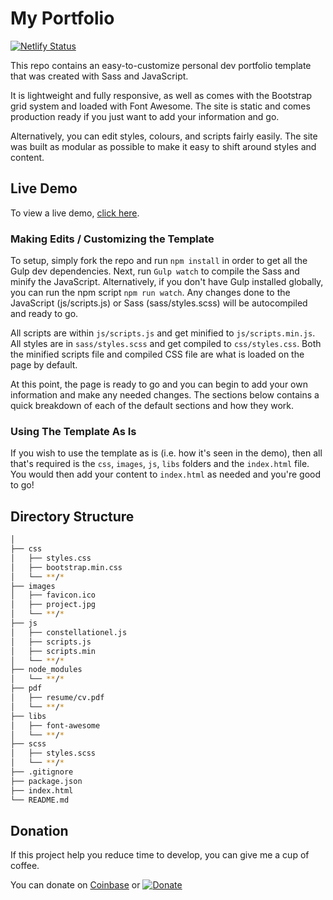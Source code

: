 # My Portfolio

[![Netlify Status](https://api.netlify.com/api/v1/badges/2e7d817d-4db5-4b7b-aceb-0493dc718a93/deploy-status)](https://app.netlify.com/sites/duyhenryer/deploys)

This repo contains an easy-to-customize personal dev portfolio template that was created with Sass and JavaScript.

 It is lightweight and fully responsive, as well as comes with the Bootstrap grid system and loaded with Font Awesome. The site is static and comes production ready if you just want to add your information and go. 
 
 Alternatively, you can edit styles, colours, and scripts fairly easily. The site was built as modular as possible to make it easy to shift around styles and content.

## Live Demo

To view a live demo, [click here]( https://duyhenryer.github.io/portfolio/).

### Making Edits / Customizing the Template

To setup, simply fork the repo and run `npm install` in order to get all the Gulp dev dependencies. Next, run `Gulp watch` to compile the Sass and minify the JavaScript. Alternatively, if you don't have Gulp installed globally, you can run the npm script `npm run watch`. Any changes done to the JavaScript (js/scripts.js) or Sass (sass/styles.scss) will be autocompiled and ready to go.

All scripts are within `js/scripts.js` and get minified to `js/scripts.min.js`. All styles are in `sass/styles.scss` and get compiled to `css/styles.css`. Both the minified scripts file and compiled CSS file are what is loaded on the page by default.

At this point, the page is ready to go and you can begin to add your own information and make any needed changes. The sections below  contains a quick breakdown of each of the default sections and how they work.

### Using The Template As Is

If you wish to use the template as is (i.e. how it's seen in the demo), then all that's required is the `css`, `images`, `js`, `libs` folders and the `index.html` file. You would then add your content to `index.html` as needed and you're good to go!

## Directory Structure
```bash
│
├── css
│   ├── styles.css
│   ├── bootstrap.min.css
│   └── **/*
├── images
│   ├── favicon.ico
│   ├── project.jpg
│   └── **/*
├── js
│   ├── constellationel.js
│   ├── scripts.js
│   ├── scripts.min
│   └── **/*
├── node_modules
│   └── **/*
├── pdf
│   ├── resume/cv.pdf
│   └── **/*
├── libs
│   ├── font-awesome
│   └── **/*
├── scss
│   ├── styles.scss
│   └── **/*
├── .gitignore
├── package.json
├── index.html
└── README.md
```
## Donation

If this project help you reduce time to develop, you can give me a cup of coffee.

You can donate on [Coinbase](https://commerce.coinbase.com/checkout/e5bf28c8-63cc-42bd-9576-a24d111dde4b) or [![Donate](https://img.shields.io/badge/Donate-PayPal-green.svg?logo=paypal&style=flat-square)](https://www.paypal.me/duyhenryer)&nbsp;
